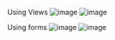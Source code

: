 Using Views
![image](https://github.com/user-attachments/assets/2faaa175-e542-4a96-b485-675212d4ed89)
![image](https://github.com/user-attachments/assets/9dbcd9c8-5ccf-42cf-a83c-f647a876936d)

Using forms
![image](https://github.com/user-attachments/assets/1e5059bc-15a0-44e8-bd84-79dee4ebe81b)
![image](https://github.com/user-attachments/assets/db6aa027-9b3f-4c52-b360-cd526c482027)

